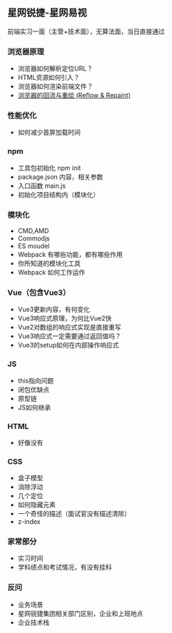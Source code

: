 ## 星网锐捷-星网易视

前端实习一面（主管+技术面），无算法面，当日直接通过

### 浏览器原理

- 浏览器如何解析定位URL？
- HTML资源如何引入？
- 浏览器如何渲染前端文件？
- [浏览器的回流与重绘 (Reflow & Repaint)](https://juejin.cn/post/6844903569087266823)

### 性能优化

- 如何减少首屏加载时间

### npm

- 工具包初始化 npm init
- package.json 内容，相关参数
- 入口函数 main.js
- 初始化项目结构内（模块化）

### 模块化

- CMD,AMD
- Commodjs
- ES  moudel
- Webpack 有哪些功能，都有哪些作用
- 你所知道的模块化工具
- Webpack 如何工作运作

### Vue（包含Vue3） 

- Vue3更新内容，有何变化
- Vue3响应式原理，为何比Vue2快
- Vue2对数组的响应式实现是直接重写
- Vue3响应式一定需要通过返回值吗？
- Vue3的setup如何在内部操作响应式

### JS

- this指向问题
- 闭包优缺点
- 原型链
- JS如何继承

### HTML

- 好像没有

### CSS

- 盒子模型
- 消除浮动
- 几个定位
- 如何隐藏元素
- 一个奇怪的描述（面试官没有描述清除）
- z-index

### 家常部分

- 实习时间
- 学科绩点和考试情况，有没有挂科

### 反问

- 业务场景
- 星网锐捷集团相关部门区别，企业和上班地点
- 企业技术栈
